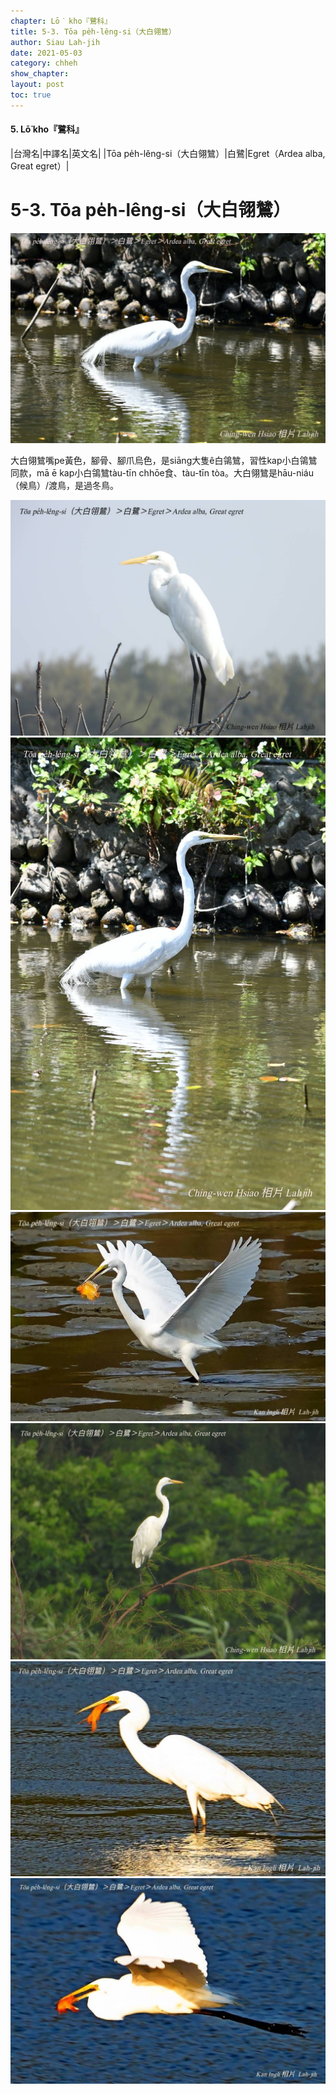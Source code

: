 ```yaml
---
chapter: Lō͘ kho『鷺科』
title: 5-3. Tōa pe̍h-lêng-si（大白翎鷥）
author: Siau Lah-jih
date: 2021-05-03
category: chheh
show_chapter: 
layout: post
toc: true
---
```


#### 5. Lō͘ kho『鷺科』

|台灣名|中譯名|英文名|
|Tōa pe̍h-lêng-si（大白翎鷥）|白鷺|Egret（Ardea alba, Great egret）|

# 5-3. Tōa pe̍h-lêng-si（大白翎鷥）

![](../too5/05/05-3-5.大白鴒鷥.jpg)


大白翎鷥嘴pe黃色，腳骨、腳爪烏色，是siāng大隻ê白鴒鷥，習性kap小白鴒鷥同款，mā ē kap小白鴒鷥tàu-tīn chhōe食、tàu-tīn tòa。大白翎鷥是hāu-niáu（候鳥）/渡鳥，是過冬鳥。



![](../too5/05/05-3-6.大白鴒鷥.jpg)
![](../too5/05/05-3-4.大白鴒鷥.jpg)
![](../too5/05/05-3-1.大白鴒鷥.jpg)
![](../too5/05/05-3-7.大白鴒鷥.jpg)
![](../too5/05/05-3-2.大白鴒鷥.jpg)
![](../too5/05/05-3-3.大白鴒鷥.jpg)

